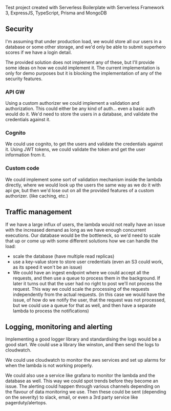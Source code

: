 Test project created with  Serverless Boilerplate with Serverless Framework 3, ExpressJS, TypeScript, Prisma and MongoDB 

## Security
I'm assuming that under production load, we would store all our users in a database or some other storage, and we'd only be able to submit superhero scores if we have a login detail.

The provided solution does not implement any of these, but I'll provide some ideas on how we could implement it. The current implementation is only for demo purposes but it is blocking the implementation of any of the security features.

### API GW
Using a custom authorizer we could implement a validation and authorization. This could either be any kind of auth... even a basic auth would do it. 
We'd need to store the users in a database, and validate the credentials against it. 

### Cognito
We could use cognito, to get the users and validate the credentials against it. Using JWT tokens, we could validate the token and get the user information from it.

### Custom code
We could implement some sort of validation mechanism inside the lambda directly, where we would look up the users the same way as we do it with api gw, but then we'd lose out on all the provided features of a custom authorizer. (like caching, etc.)

## Traffic management
If we have a large influx of users, the lambda would not really have an issue with the increased demand as long as we have enough concurrent executions.
Our database would be the bottleneck, so we'd need to scale that up or come up with some different solutions how we can handle the load:
* scale the database (have multiple read replicas)
* use a key-value store to store user credentials (even an S3 could work, as its speed it won't be an issue)
* We could have an ingest endpoint where we could accept all the requests, and then use a queue to process them in the background. If later it turns out that the user had no right to post we'll not process the request. This way we could scale the processing of the requests independently from the actual requests. (in this case we would have the issue, of how do we notify the user, that the request was not processed, but we could use a queue for that as well, and then have a separate lambda to process the notifications)

## Logging, monitoring and alerting
Implementing a good logger library and standardising the logs would be a good start. We could use a library like winston, and then send the logs to cloudwatch.

We could use cloudwatch to monitor the aws services and set up alarms for when the lambda is not working properly.

We could also use a service like grafana to monitor the lambda and the database as well. This way we could spot trends before they become an issue. 
The alerting could happen through various channels depending on the flavour of data monitoring we use. Then these could be sent (depending on the severity) to slack, email, or even a 3rd party service like pagerduty/alertops.

